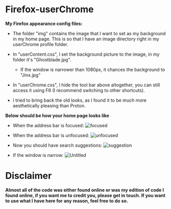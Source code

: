 # Firefox-userChrome
**My Firefox appearance config files:**

* The folder "img" contains the image that I want to set as my background in my home page. This is so that I have an image directory right in my userChrome profile folder.

* In "userContent.css", I set the background picture to the image, in my folder it's "Ghostblade.jpg".
  * If the window is narrower than 1080px, it chances the background to "Jinx.jpg"

* In "userChrome.css", I hide the tool bar above altogether, you can still access it using F6 (I recommend switching to other shortcuts).

* I tried to bring back the old looks, as I found it to be much more aesthetically pleasing than Proton.



**Below should be how your home page looks like**
* When the address bar is focused: ![focused](https://user-images.githubusercontent.com/54259825/182157335-1113959c-be97-4fb0-8211-42a795e0f4fd.jpg)
* When the address bar is unfocused: ![unfocused](https://user-images.githubusercontent.com/54259825/182157366-4a5205b6-a11d-4d1a-805c-ad10bd6df8ad.jpg)

* Now you should have search suggestions: ![suggestion](https://user-images.githubusercontent.com/54259825/182157386-b1319fe7-fd98-4eca-9321-c34e6d48269a.jpg)

* If the window is narrow: ![Untitled](https://user-images.githubusercontent.com/54259825/182150958-ce9bcf6f-406a-4516-b20e-6b0c10c5dc2f.jpg)

# Disclaimer
**Almost all of the code was either found online or was my edition of code I found online, if you want me to credit you, please get in touch. If you want to use what I have here for any reason, feel free to do so.**
